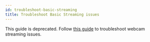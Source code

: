 ```yaml
---
id: troubleshoot-basic-streaming
title: Troubleshoot Basic Streaming issues
---
```


This guide is deprecated. Follow [this guide](/docs/user-guides/webcam-feed-is-not-showing/) to troubleshoot webcam streaming issues.